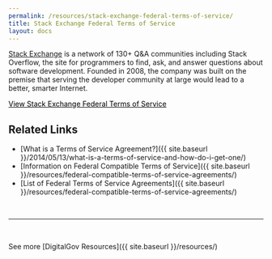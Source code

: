 ```yaml
---
permalink: /resources/stack-exchange-federal-terms-of-service/
title: Stack Exchange Federal Terms of Service
layout: docs
---
```


[Stack Exchange](http://stackexchange.com/) is a network of 130+ Q&A communities including Stack Overflow, the site for programmers to find, ask, and answer questions about software development. Founded in 2008, the company was built on the premise that serving the developer community at large would lead to a better, smarter Internet.

<a class="button" style="color: #000000" href="http://stackexchange.com/legal">View Stack Exchange Federal Terms of Service</a>

## Related Links

  * [What is a Terms of Service Agreement?]({{ site.baseurl }}/2014/05/13/what-is-a-terms-of-service-and-how-do-i-get-one/)
  * [Information on Federal Compatible Terms of Service]({{ site.baseurl }}/resources/federal-compatible-terms-of-service-agreements/)
  * [List of Federal Terms of Service Agreements]({{ site.baseurl }}/resources/federal-compatible-terms-of-service-agreements/)

&nbsp;

* * *

&nbsp;

See more [DigitalGov Resources]({{ site.baseurl }}/resources/)

&nbsp;